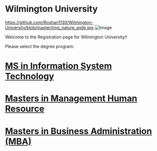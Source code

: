 # Wilmington University

https://github.com/Roshan1130/Wilmington-University/blob/master/img_nature_wide.jpg
![Image](http://ccp.edu/sites/default/files/images/CollegePublicArt/wilmington.png)

Welcome to the Registration page for Wilmington University!!

Please select the degree program:
# [MS in Information System Technology](link1.md)
# [Masters in  Management Human Resource](link2.md)
# [Masters in Business Administration (MBA)](link3.md)


